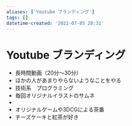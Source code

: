 ```yaml
---
aliases: ['Youtube ブランディング']
tags: []
datetime-created: '2022-07-05 20:31'
---
```


# Youtube ブランディング
- 長時間動画（20分～30分）
- ほかの人があまりやらないようなことをやる
- 技術系　プログラミング
- 毎回オリジナルイラストのサムネ
- 
- オリジナルゲームや3DCGによる茶番
- チーズケーキと紅茶が好き


